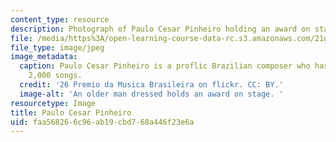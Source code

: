 ```yaml
---
content_type: resource
description: Photograph of Paulo Cesar Pinheiro holding an award on stage.
file: /media/https%3A/open-learning-course-data-rc.s3.amazonaws.com/21g-820-the-beat-of-brazil-brazilian-society-through-its-music-fall-2016/faa568266c96ab19cbd768a446f23e6a_musican.jpg
file_type: image/jpeg
image_metadata:
  caption: Paulo Cesar Pinheiro is a proflic Brazilian composer who has written over
    2,000 songs.
  credit: '26 Premio da Musica Brasileira on flickr. CC: BY.'
  image-alt: 'An older man dressed holds an award on stage. '
resourcetype: Image
title: Paulo Cesar Pinheiro
uid: faa56826-6c96-ab19-cbd7-68a446f23e6a
---
```

